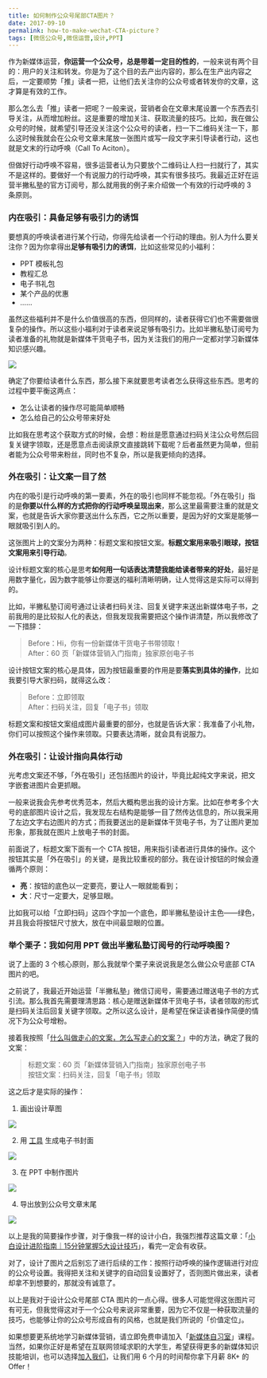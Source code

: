 ```yaml
---
title: 如何制作公众号尾部CTA图片？
date: 2017-09-10
permalink: how-to-make-wechat-CTA-picture？
tags: [微信公众号,微信运营,设计,PPT]
---
```




作为新媒体运营，**你运营一个公众号，总是带着一定目的性的**，一般来说有两个目的：用户的关注和转发。你是为了这个目的去产出内容的，那么在生产出内容之后，一定要顺势「推」读者一把，让他们去关注你的公众号或者转发你的文章，这才算是有效的工作。

那么怎么去「推」读者一把呢？一般来说，营销者会在文章末尾设置一个东西去引导关注，从而增加粉丝。这是重要的增加关注、获取流量的技巧。比如，我在做公众号的时候，就希望引导还没关注这个公众号的读者，扫一下二维码关注一下，那么这时候我就会在公众号文章末尾放一张图片或写一段文字来引导读者行动，这也就是文末的行动呼唤（Call To Aciton）。

但做好行动呼唤不容易，很多运营者认为只要放个二维码让人扫一扫就行了，其实不是这样的。要做好一个有说服力的行动呼唤，其实有很多技巧。我最近正好在运营半撇私塾的官方订阅号，那么就用我的例子来介绍做一个有效的行动呼唤的 3 条原则。

### 内在吸引：具备足够有吸引力的诱饵

要想真的呼唤读者进行某个行动，你得先给读者一个行动的理由。别人为什么要关注你？因为你拿得出**足够有吸引力的诱饵**，比如这些常见的小福利：
- PPT 模板礼包
- 教程汇总
- 电子书礼包
- 某个产品的优惠
- ……

虽然这些福利并不是什么价值很高的东西，但同样的，读者获得它们也不需要做很复杂的操作。所以这些小福利对于读者来说足够有吸引力。比如半撇私塾订阅号为读者准备的礼物就是新媒体干货电子书，因为关注我们的用户一定都对学习新媒体知识感兴趣。

![](http://cdn.bpteach.com/17-9-11/55769135.jpg)

确定了你要给读者什么东西，那么接下来就要思考读者怎么获得这些东西。思考的过程中要平衡这两点：
- 怎么让读者的操作尽可能简单顺畅
- 怎么给自己的公众号带来好处

比如我在思考这个获取方式的时候，会想：粉丝是愿意通过扫码关注公众号然后回复关键字领取，还是愿意点击阅读原文直接跳转下载呢？后者虽然更为简单，但前者能为公众号带来粉丝，同时也不复杂，所以是我更倾向的选择。

### 外在吸引：让文案一目了然

内在的吸引是行动呼唤的第一要素，外在的吸引也同样不能忽视。「外在吸引」指的是**你要以什么样的方式把你的行动呼唤呈现出来**，那么这里最需要注重的就是文案，也就是告诉大家你要送出什么东西，它之所以重要，是因为好的文案是能够一眼就吸引到人的。

这张图片上的文案分为两种：标题文案和按钮文案。**标题文案用来吸引眼球，按钮文案用来引导行动**。

设计标题文案的核心是思考**如何用一句话表达清楚我能给读者带来的好处**，最好是用数字量化，因为数字能够让你要送的福利清晰明确，让人觉得这是实际可以得到的。

比如，半撇私塾订阅号通过让读者扫码关注、回复关键字来送出新媒体电子书，之前我用的是比较拟人化的表达，但我发现我需要把这个操作讲清楚，所以我修改了一下措辞：
> Before：Hi，你有一份新媒体干货电子书带领取！  
> After：60 页「新媒体营销入门指南」独家原创电子书


设计按钮文案的核心是具体，因为按钮最重要的作用是要**落实到具体的操作**，比如我要引导大家扫码，就得这么改：
> Before：立即领取   
> After：扫码关注，回复「电子书」领取

标题文案和按钮文案组成图片最重要的部分，也就是告诉大家：我准备了小礼物，你们可以按照这个操作来领取。只要表达清晰，就会具有说服力。

### 外在吸引：让设计指向具体行动

光考虑文案还不够，「外在吸引」还包括图片的设计，毕竟比起纯文字来说，把文字嵌套进图片会更抓眼。

一般来说我会先参考优秀范本，然后大概构思出我的设计方案。比如在参考多个大号的底部图片设计之后，我发现左右结构是能够一目了然传达信息的，所以我采用了左边文字右边图片的方式；而我要送出的是新媒体干货电子书，为了让图片更加形象，那我就在图片上放电子书的封面。

前面说了，标题文案下面有一个 CTA 按钮，用来指引读者进行具体的操作。这个按钮其实是「外在吸引」的关键，是我比较重视的部分。我在设计按钮的时候会遵循两个原则：
- **亮**：按钮的底色以一定要亮，要让人一眼就能看到；
- **大**：尺寸一定要大，足够显眼。

比如我可以给「立即扫码」这四个字加一个底色，即半撇私塾设计主色——绿色，并且我会将按钮尺寸放大，放在中间最显眼的位置。


### 举个栗子：我如何用 PPT 做出半撇私塾订阅号的行动呼唤图？

说了上面的 3 个核心原则，那么我就举个栗子来说说我是怎么做公众号底部 CTA 图片的吧。

之前说了，我最近开始运营「半撇私塾」微信订阅号，需要通过赠送电子书的方式引流。那么我首先需要理清思路：核心是赠送新媒体干货电子书，读者领取的形式是扫码关注后回复关键字领取。之所以这么设计，是希望在保证读者操作简便的情况下为公众号增粉。

接着我按照「[什么叫做走心的文案，怎么写走心的文案？](https://www.zhihu.com/question/26585277/answer/226110235)」中的方法，确定了我的文案：
> 标题文案：60 页「新媒体营销入门指南」独家原创电子书  
> 按钮文案：扫码关注，回复「电子书」领取

这之后才是实际的操作：

1. 画出设计草图

![](http://cdn.bpteach.com/17-9-10/97309505.jpg)

2. 用 [工具](http://www.adazing.com/cover-mocks/) 生成电子书封面

![](http://cdn.bpteach.com/17-9-11/55769135.jpg)

3. 在 PPT 中制作图片

![](http://cdn.bpteach.com/17-9-11/29897841.jpg)

4. 导出放到公众号文章末尾

![](http://cdn.bpteach.com/17-9-11/75772829.jpg)

以上是我的简要操作步骤，对于像我一样的设计小白，我强烈推荐这篇文章：「[小白设计进阶指南｜15分钟掌握5大设计技巧](https://zhuanlan.zhihu.com/p/28514817)」，看完一定会有收获。

对了，设计了图片之后别忘了进行后续的工作：按照行动呼唤的操作逻辑进行对应的公众号设置。我得把关注和关键字的自动回复设置好了，否则图片做出来，读者却拿不到想要的，那就没有诚意了。

以上是我对于设计公众号尾部 CTA 图片的一点心得。很多人可能觉得这张图片可有可无，但我觉得这对于一个公众号来说非常重要，因为它不仅是一种获取流量的技巧，也能够让你的公众号形成自有的风格，也就是我们所说的「价值定位」。

如果想要更系统地学习新媒体营销，请立即免费申请加入「[新媒体自习室](http://learn.bpteach.com/course/100?utm_source=zhihu.com&utm_medium=referral&utm_campaign=mkg102-lx&utm_term=how-to-write-good-ad-copy&utm_content=textlink)」课程。当然，如果你正好是希望在互联网领域求职的大学生，希望获得更多的新媒体知识技能培训，也可以选择[加入我们](http://qr02.cn/DcKC3e)，让我们用 6 个月的时间帮你拿下月薪 8K+ 的 Offer！




